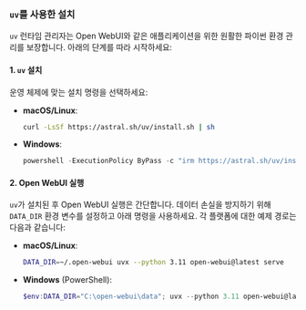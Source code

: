 ### `uv`를 사용한 설치 

`uv` 런타임 관리자는 Open WebUI와 같은 애플리케이션을 위한 원활한 파이썬 환경 관리를 보장합니다. 아래의 단계를 따라 시작하세요:

#### 1. `uv` 설치

운영 체제에 맞는 설치 명령을 선택하세요:

- **macOS/Linux**:  
  ```bash
  curl -LsSf https://astral.sh/uv/install.sh | sh
  ```

- **Windows**:  
  ```powershell
  powershell -ExecutionPolicy ByPass -c "irm https://astral.sh/uv/install.ps1 | iex"
  ```

#### 2. Open WebUI 실행

`uv`가 설치된 후 Open WebUI 실행은 간단합니다. 데이터 손실을 방지하기 위해 `DATA_DIR` 환경 변수를 설정하고 아래 명령을 사용하세요. 각 플랫폼에 대한 예제 경로는 다음과 같습니다:

- **macOS/Linux**:  
  ```bash
  DATA_DIR=~/.open-webui uvx --python 3.11 open-webui@latest serve
  ```

- **Windows** (PowerShell):  
  ```powershell
  $env:DATA_DIR="C:\open-webui\data"; uvx --python 3.11 open-webui@latest serve
  ```
